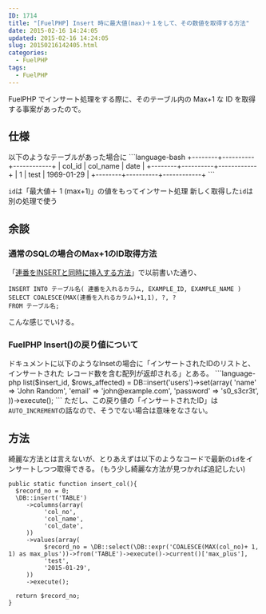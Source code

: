 ```yaml
---
ID: 1714
title: "[FuelPHP] Insert 時に最大値(max)＋１をして、その数値を取得する方法"
date: 2015-02-16 14:24:05
updated: 2015-02-16 14:24:05
slug: 20150216142405.html
categories:
  - FuelPHP
tags:
  - FuelPHP
---
```


FuelPHP でインサート処理をする際に、そのテーブル内の Max+1 な ID を取得する事案があったので。

<!--more-->
<h2>仕様</h2>
以下のようなテーブルがあった場合に
```language-bash
+--------+----------+------------+
| col_id | col_name | date       |
+--------+----------+------------+
| 1      | test     | 1969-01-29 |
+--------+----------+------------+
```

<code>id</code>は「最大値＋ 1 (max+1)」の値をもってインサート処理
新しく取得した<code>id</code>は別の処理で使う

<h2>余談</h2>
<h3>通常のSQLの場合のMax+1のID取得方法</h3>
「<a href="https://b.0218.jp/20121112133354.html">連番をINSERTと同時に挿入する方法</a>」で以前書いた通り、

```language-sql
INSERT INTO テーブル名( 連番を入れるカラム, EXAMPLE_ID, EXAMPLE_NAME )
SELECT COALESCE(MAX(連番を入れるカラム)+1,1), ?, ?
FROM テーブル名;
```

こんな感じでいける。

<h3>FuelPHP Insert()の戻り値について</h3>
ドキュメントに以下のようなInsetの場合に「インサートされたIDのリストと、インサートされた レコード数を含む配列が返却される」とある。
```language-php
list($insert_id, $rows_affected) = DB::insert('users')->set(array(
    'name' => 'John Random',
    'email' => 'john@example.com',
    'password' => 's0_s3cr3t',
))->execute();
```
ただし、この戻り値の「インサートされたID」は<code>AUTO_INCREMENT</code>の話なので、そうでない場合は意味をなさない。

<h2>方法</h2>
綺麗な方法とは言えないが、とりあえずは以下のようなコードで最新の<code>id</code>をインサートしつつ取得できる。
<span class="text-muted">(もう少し綺麗な方法が見つかれば追記したい)</span>

```language-php
public static function insert_col(){
  $record_no = 0;
  \DB::insert('TABLE')
     ->columns(array(
          'col_no',
          'col_name',
          'col_date',
     ))
     ->values(array(
          $record_no = \DB::select(\DB::expr('COALESCE(MAX(col_no)+ 1, 1) as max_plus'))->from('TABLE')->execute()->current()['max_plus'],
          'test',
          '2015-01-29',
     ))
     ->execute();

  return $record_no;
}
```
